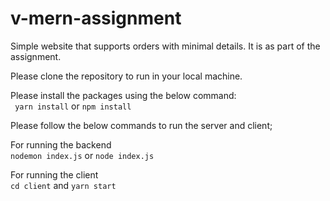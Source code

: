 # v-mern-assignment
Simple website that supports orders with minimal details. It is as part of the assignment.

Please clone the repository to run in your local machine.

Please install the packages using the below command:
<br>
  `
  yarn install`
  or
  `npm install`

Please follow the below commands to run the server and client;

For running the backend
<br>
`nodemon index.js`
or
`node index.js`

For running the client
<br>
`cd client`
and
`yarn start`




